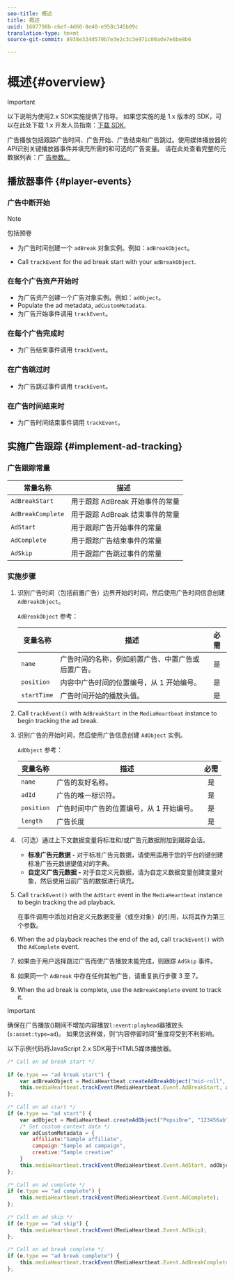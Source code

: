 ```yaml
---
seo-title: 概述
title: 概述
uuid: 1607798b-c6ef-4d60-8e40-e958c345b09c
translation-type: tm+mt
source-git-commit: 8938e324d570b7e3e2c3c3e971c00ade7e6be8b6

---
```



# 概述{#overview}

>[!IMPORTANT]
>
>以下说明为使用2.x SDK实施提供了指导。 如果您实施的是 1.x 版本的 SDK，可以在此处下载 1.x 开发人员指南：[下载 SDK.](/help/sdk-implement/download-sdks.md)

广告播放包括跟踪广告时间、广告开始、广告结束和广告跳过。使用媒体播放器的API识别关键播放器事件并填充所需的和可选的广告变量。 请在此处查看完整的元数据列表：广 [告参数。](/help/metrics-and-metadata/ad-parameters.md)

## 播放器事件 {#player-events}


### 广告中断开始

>[!NOTE]
>包括预卷

* 为广告时间创建一个 `adBreak` 对象实例。例如：`adBreakObject`。

* Call `trackEvent` for the ad break start with your `adBreakObject`.

### 在每个广告资产开始时

* 为广告资产创建一个广告对象实例。例如：`adObject`。
* Populate the ad metadata, `adCustomMetadata`.
* 为广告开始事件调用 `trackEvent`。

### 在每个广告完成时

* 为广告结束事件调用 `trackEvent`。

### 在广告跳过时

* 为广告跳过事件调用 `trackEvent`。

### 在广告时间结束时

* 为广告时间结束事件调用 `trackEvent`。

## 实施广告跟踪 {#implement-ad-tracking}

### 广告跟踪常量

| 常量名称 | 描述   |
|---|---|
| `AdBreakStart` | 用于跟踪 AdBreak 开始事件的常量 |
| `AdBreakComplete` | 用于跟踪 AdBreak 结束事件的常量 |
| `AdStart` | 用于跟踪广告开始事件的常量 |
| `AdComplete` | 用于跟踪广告结束事件的常量 |
| `AdSkip` | 用于跟踪广告跳过事件的常量 |

### 实施步骤

1. 识别广告时间（包括前置广告）边界开始的时间，然后使用广告时间信息创建 `AdBreakObject`。

   `AdBreakObject` 参考：

   | 变量名称 | 描述 | 必需 |
   | --- | --- | :---: |
   | `name` | 广告时间的名称，例如前置广告、中置广告或后置广告。 | 是 |
   | `position` | 内容中广告时间的位置编号，从 1 开始编号。 | 是 |
   | `startTime` | 广告时间开始的播放头值。 | 是 |

1. Call `trackEvent()` with `AdBreakStart` in the `MediaHeartbeat` instance to begin tracking the ad break.

1. 识别广告的开始时间，然后使用广告信息创建 `AdObject` 实例。

   `AdObject` 参考：

   | 变量名称 | 描述 | 必需 |
   | --- | --- | :---: |
   | `name` | 广告的友好名称。 | 是 |
   | `adId` | 广告的唯一标识符。 | 是 |
   | `position` | 广告时间中广告的位置编号，从 1 开始编号。 | 是 |
   | `length` | 广告长度 | 是 |

1. （可选）通过上下文数据变量将标准和/或广告元数据附加到跟踪会话。

   * **标准广告元数据 -** 对于标准广告元数据，请使用适用于您的平台的键创建标准广告元数据键值对的字典。
   * **自定义广告元数据 -** 对于自定义元数据，请为自定义数据变量创建变量对象，然后使用当前广告的数据进行填充。

1. Call `trackEvent()` with the `AdStart` event in the `MediaHeartbeat` instance to begin tracking the ad playback.

   在事件调用中添加对自定义元数据变量（或空对象）的引用，以将其作为第三个参数。

1. When the ad playback reaches the end of the ad, call `trackEvent()` with the `AdComplete` event.

1. 如果由于用户选择跳过广告而使广告播放未能完成，则跟踪 `AdSkip` 事件。
1. 如果同一个 `AdBreak` 中存在任何其他广告，请重复执行步骤 3 至 7。
1. When the ad break is complete, use the `AdBreakComplete` event to track it.

>[!IMPORTANT]
>
>确保在广告播放()期间不增加内容播放`l:event:playhead`器播放头(`s:asset:type=ad`)。 如果您这样做，则“内容停留时间”量度将受到不利影响。

以下示例代码将JavaScript 2.x SDK用于HTML5媒体播放器。

```js
/* Call on ad break start */ 
 
if (e.type == "ad break start") { 
    var adBreakObject = MediaHeartbeat.createAdBreakObject("mid-roll", 2, 500); 
    this.mediaHeartbeat.trackEvent(MediaHeartbeat.Event.AdBreakStart, adBreakObject); 
}; 
 
/* Call on ad start */ 
if (e.type == "ad start") { 
    var adObject = MediaHeartbeat.createAdObject("PepsiOne", "123456ab", 1, 30); 
    /* Set custom context data */ 
    var adCustomMetadata = { 
        affiliate:"Sample affiliate", 
        campaign:"Sample ad campaign", 
        creative:"Sample creative" 
    } 
    this.mediaHeartbeat.trackEvent(MediaHeartbeat.Event.AdStart, adObject, adCustomMetadata); 
}; 
 
/* Call on ad complete */ 
if (e.type == "ad complete") { 
    this.mediaHeartbeat.trackEvent(MediaHeartbeat.Event.AdComplete); 
}; 
 
/* Call on ad skip */ 
if (e.type == "ad skip") { 
    this.mediaHeartbeat.trackEvent(MediaHeartbeat.Event.AdSkip); 
}; 
     
/* Call on ad break complete */ 
if (e.type == "ad break complete") { 
    this.mediaHeartbeat.trackEvent(MediaHeartbeat.Event.AdBreakComplete); 
}; 
```


